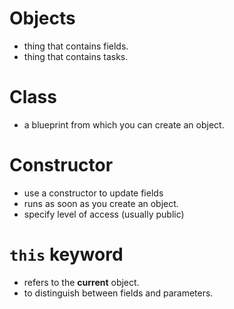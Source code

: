 # Objects

- thing that contains fields.
- thing that contains tasks.

# Class

- a blueprint from which you can create an object.

# Constructor

- use a constructor to update fields
- runs as soon as you create an object.
- specify level of access (usually public)

# `this` keyword

- refers to the **current** object.
- to distinguish between fields and parameters.
